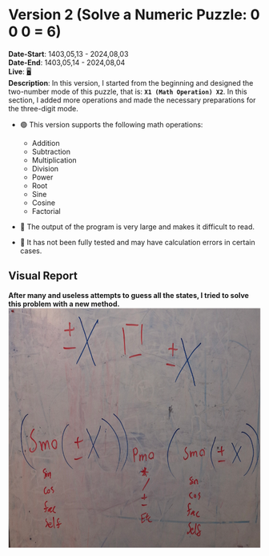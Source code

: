 # Version 2 (Solve a Numeric Puzzle: 0 0 0 = 6)
**Date-Start**: 1403,05,13 - 2024,08,03<br>
**Date-End**: 1403,05,14 - 2024,08,04<br>
**Live**: [🖥️](https://amirhossein-github.github.io/teacher-khateri/side-projects/puzzle1/version/v2/index.html)<br>
**Description**: In this version, I started from the beginning and designed the two-number mode of this puzzle, that is: **`X1 (Math Operation) X2`**. In this section, I added more operations and made the necessary preparations for the three-digit mode.

- 🟢 This version supports the following math operations:
    - Addition
    - Subtraction
    - Multiplication
    - Division
    - Power
    - Root
    - Sine
    - Cosine
    - Factorial

- 🔴 The output of the program is very large and makes it difficult to read.
- 🔴 It has not been fully tested and may have calculation errors in certain cases.

## Visual Report
**After many and useless attempts to guess all the states, I tried to solve this problem with a new method.**<br>
<a href="./assets/images/whiteboard.jpg" ><img src="./assets/images/whiteboard(test).png" alt="" width="854" height="480"/></a>